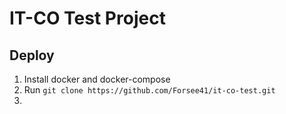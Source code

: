 # IT-CO Test Project

## Deploy

1. Install docker and docker-compose
1. Run `git clone https://github.com/Forsee41/it-co-test.git`
1. 
